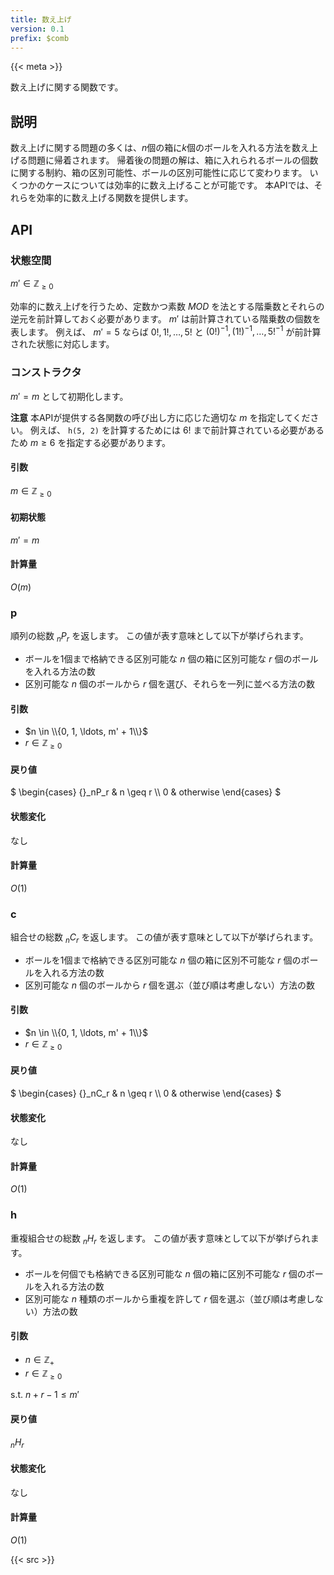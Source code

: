 ```yaml
---
title: 数え上げ
version: 0.1
prefix: $comb
---
```


{{< meta >}}

数え上げに関する関数です。

## 説明
数え上げに関する問題の多くは、$n$個の箱に$k$個のボールを入れる方法を数え上げる問題に帰着されます。
帰着後の問題の解は、箱に入れられるボールの個数に関する制約、箱の区別可能性、ボールの区別可能性に応じて変わります。
いくつかのケースについては効率的に数え上げることが可能です。
本APIでは、それらを効率的に数え上げる関数を提供します。

## API

### 状態空間
$m' \in \mathbb{Z}_{\geq 0}$

効率的に数え上げを行うため、定数かつ素数 $MOD$ を法とする階乗数とそれらの逆元を前計算しておく必要があります。
$m'$ は前計算されている階乗数の個数を表します。
例えば、 $m' = 5$ ならば $0!, 1!, \ldots, 5!$ と $(0!)^{-1}, (1!)^{-1}, \ldots, 5!^{-1}$ が前計算された状態に対応します。

### コンストラクタ
$m' = m$ として初期化します。

**注意** 本APIが提供する各関数の呼び出し方に応じた適切な $m$ を指定してください。
例えば、 `h(5, 2)` を計算するためには $6!$ まで前計算されている必要があるため $m \geq 6$ を指定する必要があります。

#### 引数
$m \in \mathbb{Z}_{\geq 0}$

#### 初期状態
$m' = m$

#### 計算量
$O(m)$

### p
順列の総数 ${}_nP_r$ を返します。
この値が表す意味として以下が挙げられます。
- ボールを1個まで格納できる区別可能な $n$ 個の箱に区別可能な $r$ 個のボールを入れる方法の数
- 区別可能な $n$ 個のボールから $r$ 個を選び、それらを一列に並べる方法の数

#### 引数
- $n \in \\{0, 1, \ldots, m' + 1\\}$
- $r \in \mathbb{Z}_{\geq 0}$

#### 戻り値
$
\begin{cases}
{}_nP_r & n \geq r \\\\
0 & otherwise
\end{cases}
$

#### 状態変化
なし

#### 計算量
$O(1)$

### c
組合せの総数 ${}_nC_r$ を返します。
この値が表す意味として以下が挙げられます。
- ボールを1個まで格納できる区別可能な $n$ 個の箱に区別不可能な $r$ 個のボールを入れる方法の数
- 区別可能な $n$ 個のボールから $r$ 個を選ぶ（並び順は考慮しない）方法の数

####  引数
- $n \in \\{0, 1, \ldots, m' + 1\\}$
- $r \in \mathbb{Z}_{\geq 0}$

#### 戻り値
$
\begin{cases}
{}_nC_r & n \geq r \\\\
0 & otherwise
\end{cases}
$

#### 状態変化
なし

#### 計算量
$O(1)$

### h
重複組合せの総数 ${}_nH_r$ を返します。
この値が表す意味として以下が挙げられます。
- ボールを何個でも格納できる区別可能な $n$ 個の箱に区別不可能な $r$ 個のボールを入れる方法の数
- 区別可能な $n$ 種類のボールから重複を許して $r$ 個を選ぶ（並び順は考慮しない）方法の数

#### 引数
- $n \in \mathbb{Z}_{+}$
- $r \in \mathbb{Z}_{\geq 0}$

s.t. $n + r - 1 \leq m'$

#### 戻り値
${}_nH_r$

#### 状態変化
なし

#### 計算量
$O(1)$

{{< src >}}